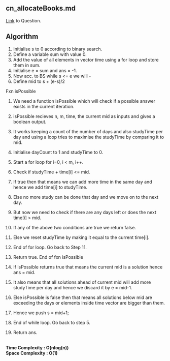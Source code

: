## cn_allocateBooks.md
[Link](https://www.codingninjas.com/studio/problems/ayush-and-ninja-test_1097574) to Question.

## Algorithm
1. Initialise s to 0 according to binary search.
2. Define a variable sum with value 0.
3. Add the value of all elements in vector time using a for loop and store them in sum.
4. Initialise e = sum and ans = -1.
5. Now acc. to BS while s <= e we will -
6. Define mid to s + (e-s)/2

Fxn isPossible
1. We need a function isPossible which will check if a possible answer exists in the current iteration.
2. isPossible recieves n, m, time, the current mid as inputs and gives a boolean output.
3. It works keeping a count of the number of days and also studyTime per day and using a loop tries to maximise the studyTime by comparing it to mid.
4. Initialise dayCount to 1 and studyTime to 0.
5. Start a for loop for i=0, i < m, i++.
6. Check if studyTime + time[i] <= mid.
7. If true then that means we can add more time in the same day and hence we add time[i] to studyTime.
8. Else no more study can be done that day and we move on to the next day.
9. But now we need to check if there are any days left or does the next time[i] > mid.
10. If any of the above two conditions are true we return false.
11. Else we reset studyTime by making it equal to the current time[i].
12. End of for loop. Go back to Step 11.
13. Return true.
End of fxn isPossible

7. If isPossible returns true that means the current mid is a solution hence ans = mid.
8. It also means that all solutions ahead of current mid will add more studyTime per day and hence we discard it by e = mid-1.
9. Else isPossible is false then that means all solutions below mid are exceeding the days or elements inside time vector are bigger than them.
10. Hence we push s = mid+1;
11. End of while loop. Go back to step 5.
12. Return ans.

<br>
<b>Time Complexity : O(nlog(n))</b>
<br>
<b>Space Complexity : O(1)</b>

